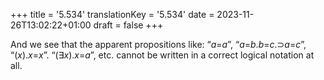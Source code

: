 +++
title = '5.534'
translationKey = '5.534'
date = 2023-11-26T13:02:22+01:00
draft = false
+++

And we see that the apparent propositions like: “<span class="mathmode"><var>a</var><span class="mathrel">=</span><var>a</var></span>”, “<span class="mathmode"><var>a</var><span class="mathrel">=</span><var>b</var><span class="mathrel">.</span><var>b</var><span class="mathrel">=</span><var>c</var><span class="mathrel">.<span class="symbol">⊃</span></span><var>a</var><span class="mathrel">=</span><var>c</var></span>”, “<span class="mathmode"><span class="quant">(<var>x</var>).</span><var>x</var><span class="mathrel">=</span><var>x</var></span>”. “<span class="mathmode"><span class="quant">(<span class="symbol">∃</span><var>x</var>).</span><var>x</var><span class="mathrel">=</span><var>a</var></span>”, etc. cannot be written in a correct logical notation at all.
